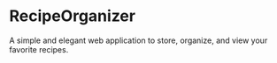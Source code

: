 # RecipeOrganizer
A simple and elegant web application to store, organize, and view your favorite recipes.
